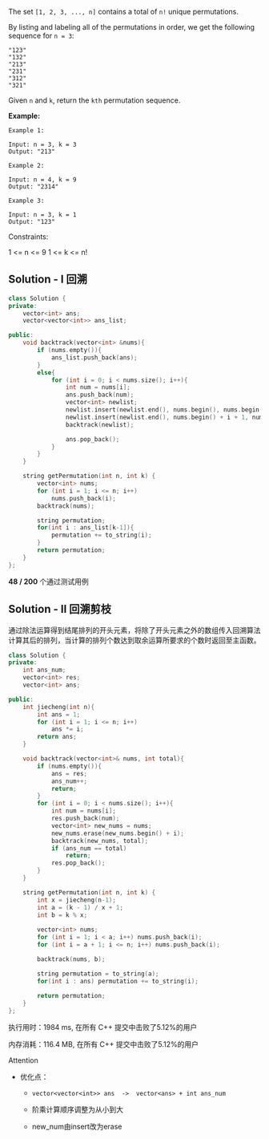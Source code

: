 The set `[1, 2, 3, ..., n]` contains a total of `n!` unique permutations.

By listing and labeling all of the permutations in order, we get the following sequence for `n = 3`:

```
"123"
"132"
"213"
"231"
"312"
"321"
```


Given `n` and `k`, return the `kth` permutation sequence.



**Example:**

```
Example 1:

Input: n = 3, k = 3
Output: "213"

Example 2:

Input: n = 4, k = 9
Output: "2314"

Example 3:

Input: n = 3, k = 1
Output: "123"
```

Constraints:

1 <= n <= 9
1 <= k <= n!

## Solution - I 回溯

```c++
class Solution {
private:
    vector<int> ans;
    vector<vector<int>> ans_list;

public:
    void backtrack(vector<int> &nums){
        if (nums.empty()){
            ans_list.push_back(ans);
        }
        else{
            for (int i = 0; i < nums.size(); i++){
                int num = nums[i];
                ans.push_back(num);
                vector<int> newlist;
                newlist.insert(newlist.end(), nums.begin(), nums.begin() + i);
                newlist.insert(newlist.end(), nums.begin() + i + 1, nums.end());
                backtrack(newlist);

                ans.pop_back();
            }
        }
    }

    string getPermutation(int n, int k) {
        vector<int> nums;
        for (int i = 1; i <= n; i++)
            nums.push_back(i);
        backtrack(nums);

        string permutation;
        for(int i : ans_list[k-1]){
            permutation += to_string(i);
        }
        return permutation;
    }
};
```

**48 / 200** 个通过测试用例

## Solution - II 回溯剪枝

通过除法运算得到结尾排列的开头元素，将除了开头元素之外的数组传入回溯算法计算其后的排列，当计算的排列个数达到取余运算所要求的个数时返回至主函数。


```c++
class Solution {
private:
    int ans_num;
    vector<int> res;
    vector<int> ans;

public:
    int jiecheng(int n){
        int ans = 1;
        for (int i = 1; i <= n; i++)
            ans *= i;
        return ans;
    }

    void backtrack(vector<int>& nums, int total){
        if (nums.empty()){
            ans = res;
            ans_num++;
            return;
        }
        for (int i = 0; i < nums.size(); i++){
            int num = nums[i];
            res.push_back(num);
            vector<int> new_nums = nums;
            new_nums.erase(new_nums.begin() + i);
            backtrack(new_nums, total);
            if (ans_num == total)
                return;
            res.pop_back();
        }
    }

    string getPermutation(int n, int k) {
        int x = jiecheng(n-1);
        int a = (k - 1) / x + 1;
        int b = k % x;
        
        vector<int> nums;
        for (int i = 1; i < a; i++) nums.push_back(i);
        for (int i = a + 1; i <= n; i++) nums.push_back(i);

        backtrack(nums, b);

        string permutation = to_string(a);
        for(int i : ans) permutation += to_string(i);
        
        return permutation;
    }
};
```

执行用时：1984 ms, 在所有 C++ 提交中击败了5.12%的用户

内存消耗：116.4 MB, 在所有 C++ 提交中击败了5.12%的用户

Attention

- 优化点：

  - ```
    vector<vector<int>> ans  ->  vector<ans> + int ans_num
    ```

  - 阶乘计算顺序调整为从小到大

  - new_num由insert改为erase